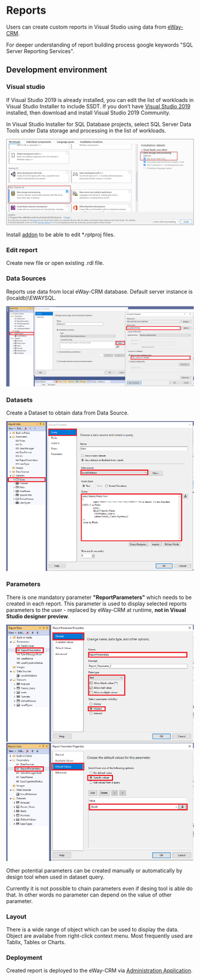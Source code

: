 # Reports
Users can create custom reports in Visual Studio using data from [eWay-CRM](https://www.eway-crm.com).

For deeper understanding of report building process google keywords "SQL Server Reporting Services".

## Development environment

### Visual studio
If Visual Studio 2019 is already installed, you can edit the list of workloads in Visual Studio Installer to include SSDT. If you don’t have [Visual Studio 2019](https://visualstudio.microsoft.com/) installed, then download and install Visual Studio 2019 Community.

In Visual Studio Installer for SQL Database projects, select SQL Server Data Tools under Data storage and processing in the list of workloads.

![visual_studio_installer](Images/visual_studio_installer.png)

Install [addon](https://marketplace.visualstudio.com/items?itemName=ProBITools.MicrosoftReportProjectsforVisualStudio) to be able to edit *.rptproj files.

### Edit report
Create new file or open existing .rdl file.

### Data Sources
Reports use data from local eWay-CRM database. Default server instance is (localdb)\EWAYSQL.

![datasource](Images/datasource.png)

### Datasets
Create a Dataset to obtain data from Data Source.

![datasets](Images/dataset.png)

### Parameters
There is one mandatory parameter **"ReportParameters"** which needs to be created in each report. This parameter is used to display selected reports parameters to the user - replaced by eWay-CRM at runtime, **not in Visual Studio designer preview**.

![parameter_reportparameters_1](Images/parameter_reportparameters_1.png)
![parameter_reportparameters_2](Images/parameter_reportparameters_2.png)

Other potential parameters can be created manually or automatically by design tool when used in dataset query.

Currently it is not possible to chain parameters even if desing tool is able do that. In other words no parameter can depend on the value of other parameter.

### Layout
There is a wide range of object which can be used to display the data. Object are availabe from right-click context menu. Most frequently used are Tablix, Tables or Charts.

### Deployment
Created report is deployed to the eWay-CRM via [Administration Application](https://kb.eway-crm.com/documentation/5-administration-application/administration-application-older-version-of-administration-environment/5-9-reports/list-and-management-of-reports).
